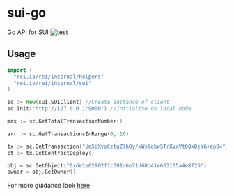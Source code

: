 # sui-go
Go API for SUI
![test](https://github.com/li-shihao/sui-go/actions/workflows/go.yml/badge.svg)
## Usage
```Go
import (
  "rei.io/rei/internal/helpers"
  "rei.io/rei/internal/sui"
)

sc := new(sui.SUIClient) //Create instance of client
sc.Init("http://127.0.0.1:9000") //Initialise on local node

max := sc.GetTotalTransactionNumber()

arr := sc.GetTransactionsInRange(0, 10)

tx := sc.GetTransaction("Um5bXvoCztqZlhOy/xWslobwSTrXVxVt6QxDjYG+ep0=")
ct := tx.GetContractDeploy()

obj = sc.GetObject("0xde1e02902f1c591d6e71d68d41e663105a4e8f25")
owner = obj.GetOwner()
```
For more guidance look [here](/internal/sui/types.go)
